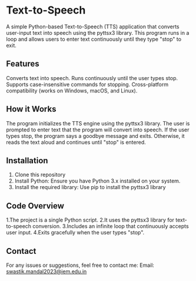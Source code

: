 # Text-to-Speech
A simple Python-based Text-to-Speech (TTS) application that converts user-input text into speech using the pyttsx3 library. This program runs in a loop and allows users to enter text continuously until they type "stop" to exit.

## Features
Converts text into speech.
Runs continuously until the user types stop.
Supports case-insensitive commands for stopping.
Cross-platform compatibility (works on Windows, macOS, and Linux).

## How it Works
The program initializes the TTS engine using the pyttsx3 library.
The user is prompted to enter text that the program will convert into speech.
If the user types stop, the program says a goodbye message and exits.
Otherwise, it reads the text aloud and continues until "stop" is entered.

## Installation
1. Clone this repository
2. Install Python: Ensure you have Python 3.x installed on your system.
3. Install the required library: Use pip to install the pyttsx3 library

## Code Overview
1.The project is a single Python script.
2.It uses the pyttsx3 library for text-to-speech conversion.
3.Includes an infinite loop that continuously accepts user input.
4.Exits gracefully when the user types "stop".

## Contact
For any issues or suggestions, feel free to contact me:
Email: swastik.mandal2023@iem.edu.in
